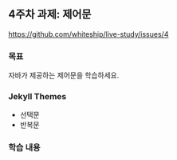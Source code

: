 ## 4주차 과제: 제어문

https://github.com/whiteship/live-study/issues/4

### 목표

자바가 제공하는 제어문을 학습하세요.

### Jekyll Themes

- 선택문
- 반복문

### 학습 내용


